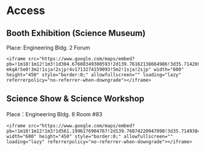 # Access

## Booth Exhibition (Science Museum)

Place: Engineering Bldg. 2 Forum

```
<iframe src="https://www.google.com/maps/embed?pb=!1m18!1m12!1m3!1d304.67608349300593!2d139.76162138664986!3d35.714269816520094!2m3!1f0!2f0!3f0!3m2!1i1024!2i768!4f13.1!3m3!1m2!1s0x60188c31cd6b36fb%3A0xcb7e467e917c3672!2z5p2x5Lqs5aSn5a2m5bel5a2m6YOoMuWPt-mkqA!5e0!3m2!1sja!2sjp!4v1713274159093!5m2!1sja!2sjp" width="600" height="450" style="border:0;" allowfullscreen="" loading="lazy" referrerpolicy="no-referrer-when-downgrade"></iframe>
```

## Science Show & Science Workshop

Place：Engineering Bldg. 8 Room #83

```
<iframe src="https://www.google.com/maps/embed?pb=!1m18!1m12!1m3!1d561.1996176904767!2d139.76074220947098!3d35.714938441281!2m3!1f0!2f0!3f0!3m2!1i1024!2i768!4f13.1!3m3!1m2!1s0x60188c31bd740247%3A0x4f88cfaa7cf71949!2z44CSMTEzLTAwMzMg5p2x5Lqs6YO95paH5Lqs5Yy65pys6YO377yX5LiB55uu77yTIOW3peWtpumDqDjlj7fppKg!5e0!3m2!1sja!2sjp!4v1713273923592!5m2!1sja!2sjp" width="600" height="450" style="border:0;" allowfullscreen="" loading="lazy" referrerpolicy="no-referrer-when-downgrade"></iframe>
```